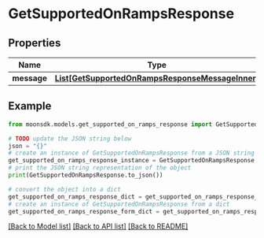 # GetSupportedOnRampsResponse

## Properties

| Name        | Type                                                                                              | Description | Notes |
| ----------- | ------------------------------------------------------------------------------------------------- | ----------- | ----- |
| **message** | [**List\[GetSupportedOnRampsResponseMessageInner\]**](GetSupportedOnRampsResponseMessageInner.md) |             |       |

## Example

```python
from moonsdk.models.get_supported_on_ramps_response import GetSupportedOnRampsResponse

# TODO update the JSON string below
json = "{}"
# create an instance of GetSupportedOnRampsResponse from a JSON string
get_supported_on_ramps_response_instance = GetSupportedOnRampsResponse.from_json(json)
# print the JSON string representation of the object
print(GetSupportedOnRampsResponse.to_json())

# convert the object into a dict
get_supported_on_ramps_response_dict = get_supported_on_ramps_response_instance.to_dict()
# create an instance of GetSupportedOnRampsResponse from a dict
get_supported_on_ramps_response_form_dict = get_supported_on_ramps_response.from_dict(get_supported_on_ramps_response_dict)
```

[\[Back to Model list\]](./#documentation-for-models) [\[Back to API list\]](./#documentation-for-api-endpoints) [\[Back to README\]](./)
